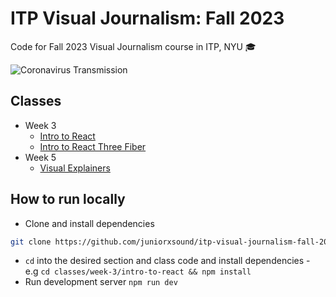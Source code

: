 # ITP Visual Journalism: Fall 2023

Code for Fall 2023 Visual Journalism course in ITP, NYU 🎓

![Coronavirus Transmission](https://orfleisher.com/static/coronavirus-transmission-cough-6-feet-ar.6d375243.gif)

## Classes

- Week 3
  - [Intro to React](https://github.com/juniorxsound/itp-visual-journalism-fall-2023/tree/main/classes/week-3/intro-to-react)
  - [Intro to React Three Fiber](https://github.com/juniorxsound/itp-visual-journalism-fall-2023/tree/main/classes/week-3/intro-to-r3f)
- Week 5
  - [Visual Explainers](https://github.com/juniorxsound/itp-visual-journalism-fall-2023/tree/main/classes/week-5/visual-explainers-r3f)

## How to run locally

- Clone and install dependencies

```sh
git clone https://github.com/juniorxsound/itp-visual-journalism-fall-2023.git && cd itp-visual-journalism-fall-2023
```

- `cd` into the desired section and class code and install dependencies - e.g `cd classes/week-3/intro-to-react && npm install`
- Run development server `npm run dev`

